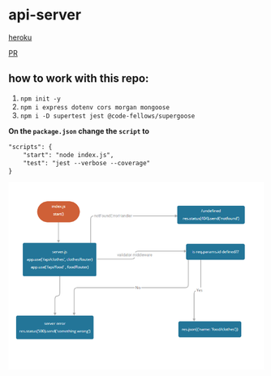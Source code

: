 # api-server

[heroku](https://khamees-api-server.herokuapp.com/api)

[PR](https://github.com/mohammed-khamees/api-server/pull/1)

## how to work with this repo:

1. `npm init -y`
2. `npm i express dotenv cors morgan mongoose`
3. `npm i -D supertest jest @code-fellows/supergoose`

**On the `package.json` change the `script` to**

```
"scripts": {
    "start": "node index.js",
    "test": "jest --verbose --coverage"
}

```

![UML](UML2.png)
